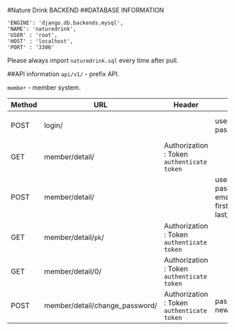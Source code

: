 #Nature Drink BACKEND
##DATABASE INFORMATION   

  ```
  'ENGINE': 'django.db.backends.mysql',
  'NAME': 'naturedrink',
  'USER' : 'root',
  'HOST' : 'localhost',
  'PORT' : '3306'
  ```

  Please always import `naturedrink.sql` every time after pull.

##API information
  `api/v1/` - prefix API.

  `member` - member system.   

  Method | URL | Header | Body | Description
  --- | --- | --- | --- | ---
  POST | login/ |  | username , password | Login user and Get Token
  GET | member/detail/ | Authorization : Token `authenticate token` |  | Get list of member
  POST | member/detail/ |  | username , password , email , first_name , last_name | Create user
  GET | member/detail/`pk`/ | Authorization : Token `authenticate token` |  | Get user id `pk` info
  GET | member/detail/0/ | Authorization : Token `authenticate token` |  | Get current user
  POST | member/detail/change_password/ | Authorization : Token `authenticate token` | password , new_password | Change password
